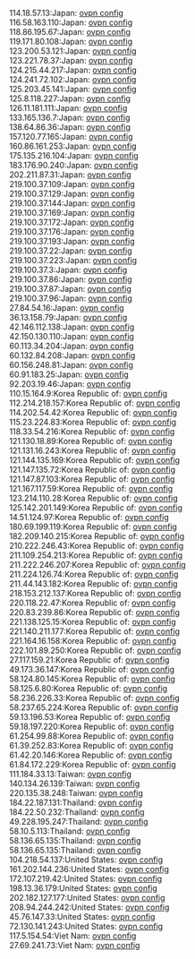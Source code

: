 114.18.57.13:Japan: [ovpn config](vpn/114_18_57_13.ovpn)  
116.58.163.110:Japan: [ovpn config](vpn/116_58_163_110.ovpn)  
118.86.195.67:Japan: [ovpn config](vpn/118_86_195_67.ovpn)  
119.171.80.108:Japan: [ovpn config](vpn/119_171_80_108.ovpn)  
123.200.53.121:Japan: [ovpn config](vpn/123_200_53_121.ovpn)  
123.221.78.37:Japan: [ovpn config](vpn/123_221_78_37.ovpn)  
124.215.44.217:Japan: [ovpn config](vpn/124_215_44_217.ovpn)  
124.241.72.102:Japan: [ovpn config](vpn/124_241_72_102.ovpn)  
125.203.45.141:Japan: [ovpn config](vpn/125_203_45_141.ovpn)  
125.8.118.227:Japan: [ovpn config](vpn/125_8_118_227.ovpn)  
126.11.181.111:Japan: [ovpn config](vpn/126_11_181_111.ovpn)  
133.165.136.7:Japan: [ovpn config](vpn/133_165_136_7.ovpn)  
138.64.86.36:Japan: [ovpn config](vpn/138_64_86_36.ovpn)  
157.120.77.165:Japan: [ovpn config](vpn/157_120_77_165.ovpn)  
160.86.161.253:Japan: [ovpn config](vpn/160_86_161_253.ovpn)  
175.135.216.104:Japan: [ovpn config](vpn/175_135_216_104.ovpn)  
183.176.90.240:Japan: [ovpn config](vpn/183_176_90_240.ovpn)  
202.211.87.31:Japan: [ovpn config](vpn/202_211_87_31.ovpn)  
219.100.37.109:Japan: [ovpn config](vpn/219_100_37_109.ovpn)  
219.100.37.129:Japan: [ovpn config](vpn/219_100_37_129.ovpn)  
219.100.37.144:Japan: [ovpn config](vpn/219_100_37_144.ovpn)  
219.100.37.169:Japan: [ovpn config](vpn/219_100_37_169.ovpn)  
219.100.37.172:Japan: [ovpn config](vpn/219_100_37_172.ovpn)  
219.100.37.176:Japan: [ovpn config](vpn/219_100_37_176.ovpn)  
219.100.37.193:Japan: [ovpn config](vpn/219_100_37_193.ovpn)  
219.100.37.22:Japan: [ovpn config](vpn/219_100_37_22.ovpn)  
219.100.37.223:Japan: [ovpn config](vpn/219_100_37_223.ovpn)  
219.100.37.3:Japan: [ovpn config](vpn/219_100_37_3.ovpn)  
219.100.37.86:Japan: [ovpn config](vpn/219_100_37_86.ovpn)  
219.100.37.87:Japan: [ovpn config](vpn/219_100_37_87.ovpn)  
219.100.37.96:Japan: [ovpn config](vpn/219_100_37_96.ovpn)  
27.84.54.16:Japan: [ovpn config](vpn/27_84_54_16.ovpn)  
36.13.158.79:Japan: [ovpn config](vpn/36_13_158_79.ovpn)  
42.146.112.138:Japan: [ovpn config](vpn/42_146_112_138.ovpn)  
42.150.130.110:Japan: [ovpn config](vpn/42_150_130_110.ovpn)  
60.113.34.204:Japan: [ovpn config](vpn/60_113_34_204.ovpn)  
60.132.84.208:Japan: [ovpn config](vpn/60_132_84_208.ovpn)  
60.156.248.81:Japan: [ovpn config](vpn/60_156_248_81.ovpn)  
60.91.183.25:Japan: [ovpn config](vpn/60_91_183_25.ovpn)  
92.203.19.46:Japan: [ovpn config](vpn/92_203_19_46.ovpn)  
110.15.164.9:Korea Republic of: [ovpn config](vpn/110_15_164_9.ovpn)  
112.214.218.157:Korea Republic of: [ovpn config](vpn/112_214_218_157.ovpn)  
114.202.54.42:Korea Republic of: [ovpn config](vpn/114_202_54_42.ovpn)  
115.23.224.83:Korea Republic of: [ovpn config](vpn/115_23_224_83.ovpn)  
118.33.54.216:Korea Republic of: [ovpn config](vpn/118_33_54_216.ovpn)  
121.130.18.89:Korea Republic of: [ovpn config](vpn/121_130_18_89.ovpn)  
121.131.16.243:Korea Republic of: [ovpn config](vpn/121_131_16_243.ovpn)  
121.144.135.169:Korea Republic of: [ovpn config](vpn/121_144_135_169.ovpn)  
121.147.135.72:Korea Republic of: [ovpn config](vpn/121_147_135_72.ovpn)  
121.147.87.103:Korea Republic of: [ovpn config](vpn/121_147_87_103.ovpn)  
121.167.117.59:Korea Republic of: [ovpn config](vpn/121_167_117_59.ovpn)  
123.214.110.28:Korea Republic of: [ovpn config](vpn/123_214_110_28.ovpn)  
125.142.201.149:Korea Republic of: [ovpn config](vpn/125_142_201_149.ovpn)  
14.51.124.97:Korea Republic of: [ovpn config](vpn/14_51_124_97.ovpn)  
180.69.199.119:Korea Republic of: [ovpn config](vpn/180_69_199_119.ovpn)  
182.209.140.215:Korea Republic of: [ovpn config](vpn/182_209_140_215.ovpn)  
210.222.246.43:Korea Republic of: [ovpn config](vpn/210_222_246_43.ovpn)  
211.109.254.213:Korea Republic of: [ovpn config](vpn/211_109_254_213.ovpn)  
211.222.246.207:Korea Republic of: [ovpn config](vpn/211_222_246_207.ovpn)  
211.224.126.74:Korea Republic of: [ovpn config](vpn/211_224_126_74.ovpn)  
211.44.143.182:Korea Republic of: [ovpn config](vpn/211_44_143_182.ovpn)  
218.153.212.137:Korea Republic of: [ovpn config](vpn/218_153_212_137.ovpn)  
220.118.22.47:Korea Republic of: [ovpn config](vpn/220_118_22_47.ovpn)  
220.83.239.86:Korea Republic of: [ovpn config](vpn/220_83_239_86.ovpn)  
221.138.125.15:Korea Republic of: [ovpn config](vpn/221_138_125_15.ovpn)  
221.140.211.177:Korea Republic of: [ovpn config](vpn/221_140_211_177.ovpn)  
221.164.16.158:Korea Republic of: [ovpn config](vpn/221_164_16_158.ovpn)  
222.101.89.250:Korea Republic of: [ovpn config](vpn/222_101_89_250.ovpn)  
27.117.159.21:Korea Republic of: [ovpn config](vpn/27_117_159_21.ovpn)  
49.173.36.147:Korea Republic of: [ovpn config](vpn/49_173_36_147.ovpn)  
58.124.80.145:Korea Republic of: [ovpn config](vpn/58_124_80_145.ovpn)  
58.125.6.80:Korea Republic of: [ovpn config](vpn/58_125_6_80.ovpn)  
58.236.226.33:Korea Republic of: [ovpn config](vpn/58_236_226_33.ovpn)  
58.237.65.224:Korea Republic of: [ovpn config](vpn/58_237_65_224.ovpn)  
59.13.196.53:Korea Republic of: [ovpn config](vpn/59_13_196_53.ovpn)  
59.18.197.220:Korea Republic of: [ovpn config](vpn/59_18_197_220.ovpn)  
61.254.99.88:Korea Republic of: [ovpn config](vpn/61_254_99_88.ovpn)  
61.39.252.83:Korea Republic of: [ovpn config](vpn/61_39_252_83.ovpn)  
61.42.20.146:Korea Republic of: [ovpn config](vpn/61_42_20_146.ovpn)  
61.84.172.229:Korea Republic of: [ovpn config](vpn/61_84_172_229.ovpn)  
111.184.33.13:Taiwan: [ovpn config](vpn/111_184_33_13.ovpn)  
140.134.26.139:Taiwan: [ovpn config](vpn/140_134_26_139.ovpn)  
220.135.38.248:Taiwan: [ovpn config](vpn/220_135_38_248.ovpn)  
184.22.187.131:Thailand: [ovpn config](vpn/184_22_187_131.ovpn)  
184.22.50.232:Thailand: [ovpn config](vpn/184_22_50_232.ovpn)  
49.228.195.247:Thailand: [ovpn config](vpn/49_228_195_247.ovpn)  
58.10.5.113:Thailand: [ovpn config](vpn/58_10_5_113.ovpn)  
58.136.65.135:Thailand: [ovpn config](vpn/58_136_65_135.ovpn)  
58.136.65.135:Thailand: [ovpn config](vpn/58_136_65_135.ovpn)  
104.218.54.137:United States: [ovpn config](vpn/104_218_54_137.ovpn)  
161.202.144.236:United States: [ovpn config](vpn/161_202_144_236.ovpn)  
172.107.219.42:United States: [ovpn config](vpn/172_107_219_42.ovpn)  
198.13.36.179:United States: [ovpn config](vpn/198_13_36_179.ovpn)  
202.182.127.177:United States: [ovpn config](vpn/202_182_127_177.ovpn)  
208.94.244.242:United States: [ovpn config](vpn/208_94_244_242.ovpn)  
45.76.147.33:United States: [ovpn config](vpn/45_76_147_33.ovpn)  
72.130.141.243:United States: [ovpn config](vpn/72_130_141_243.ovpn)  
117.5.154.54:Viet Nam: [ovpn config](vpn/117_5_154_54.ovpn)  
27.69.241.73:Viet Nam: [ovpn config](vpn/27_69_241_73.ovpn)  
